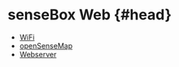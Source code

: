 # senseBox Web {#head}

<div class="description">
</div>


* [WiFi](../blocks/wifi.md)
* [openSenseMap](../blocks/opensensemap.md)
* [Webserver](../blocks/webserver.md)